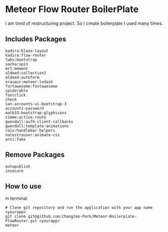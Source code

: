 # Meteor Flow Router BoilerPlate

I am tired of restructuring project. So I create boilerplate I used many times.

## Includes Packages
```
kadira:blaze-layout
kadira:flow-router
twbs:bootstrap
sacha:spin
mrt:moment
aldeed:collection2
aldeed:autoform
erasaur:meteor-lodash
fortawesome:fontawesome
spiderable
fastclick
check
ian:accounts-ui-bootstrap-3
accounts-password
matb33:bootstrap-glyphicons
zimme:active-route
gwendall:auth-client-callbacks
gwendall:template-animations
raix:handlebar-helpers
natestrauser:animate-css
anti:fake
```

## Remove Packages
```
autopublish
insecure
```

## How to use
in terminal
```
# Clone git repository and run the application with your app name <yourapp>
git clone git@github.com:ChangJoo-Park/Meteor-Boilerplate-FlowRouter.git <yourapp>
meteor
```
